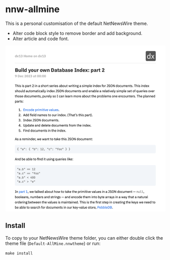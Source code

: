 # nnw-allmine

This is a personal customisation of the default NetNewsWire theme.

- Alter code block style to remove border and add background.
- Alter article and code font.

![](./images/screenshot.png)

## Install

To copy to your NetNewsWire theme folder, you can either double click the theme
file (`Default-AllMine.nnwtheme`) or run:

```
make install
```
